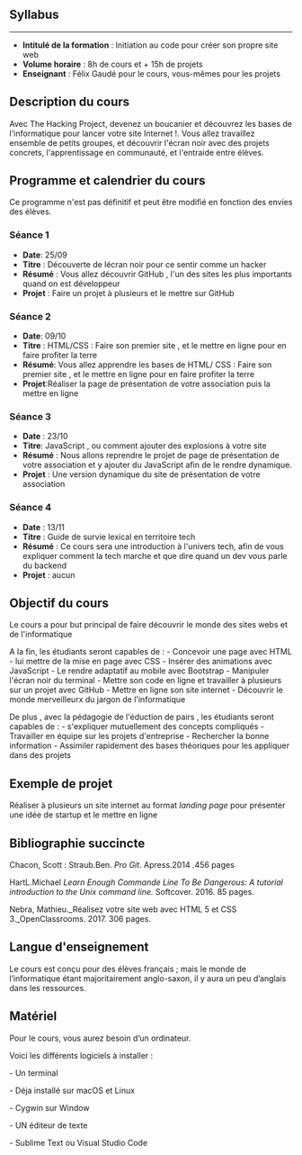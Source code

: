 
##         Syllabus
-------
* **Intitulé de la formation** : Initiation au code pour créer son propre site web
* **Volume horaire** : 8h de cours et + 15h de projets
*  **Enseignant** : Félix Gaudé pour le cours, vous-mêmes pour les projets

## Description du cours 

Avec The Hacking Project, devenez un boucanier et découvrez les bases de l'informatique pour lancer votre site Internet !.
Vous allez travaillez ensemble de petits groupes, et découvrir l'écran noir avec des projets concrets, l'apprentissage en communauté, et l'entraide entre élèves.

## Programme et calendrier du cours
Ce programme n'est pas définitif et peut être modifié en fonction des envies des élèves.

### Séance 1 
* **Date**: 25/09
* **Titre** : Découverte de lécran noir pour ce sentir comme un hacker
* **Résumé** : Vous allez découvrir GitHub , l'un des sites les plus importants
quand on est développeur
* **Projet** : Faire un projet à plusieurs et le mettre sur GitHub 

### Séance 2
* **Date**: 09/10
* **Titre** : HTML/CSS : Faire son premier site , et le mettre en ligne pour en faire profiter la terre
*  **Résumé**: Vous allez apprendre les bases de HTML/ CSS : Faire son premier site , et le mettre en ligne pour en faire profiter la terre
*  **Projet**:Réaliser la page de présentation de votre association puis la mettre en ligne

### Séance 3 
* **Date** : 23/10
* **Titre**: JavaScript , ou comment ajouter des explosions à votre site
* **Résumé** : Nous allons reprendre le projet de page de présentation de votre association et y ajouter du JavaScript afin de le rendre dynamique.
*  **Projet** : Une version dynamique du site de présentation de votre association

### Séance 4
* **Date** : 13/11 
*  **Titre** : Guide de survie lexical en territoire tech 
*  **Résumé** : Ce cours sera une introduction à l'univers tech, afin de vous expliquer comment la tech marche et que dire quand un dev vous parle du backend
*  **Projet** : aucun

## Objectif du cours
Le cours a pour but principal de faire découvrir le monde des sites webs et de l'informatique 

A la fin, les étudiants seront capables de :
*-* Concevoir une page avec HTML
*-* lui mettre de la mise en page avec CSS
*-* Insérer des animations avec JavaScript 
*-* Le rendre adaptatif au mobile avec Bootstrap
*-* Manipuler l'écran noir du terminal 
*-* Mettre son code en ligne et travailler à plusieurs sur un projet avec GitHub
*-* Mettre en ligne son site internet
*-* Découvrir le monde merveilleurx du jargon de l'informatique

De plus , avec la pédagogie de l'éduction de pairs , les étudiants seront capables de : 
*-* s'expliquer mutuellement des concepts compliqués
*-* Travailler en équipe sur les projets d'entreprise 
*-* Rechercher la bonne information 
*-* Assimiler rapidement des bases théoriques pour les appliquer dans des projets

## Exemple de projet
Réaliser à plusieurs un site internet au format _landing page_ pour présenter une idée de startup et le mettre en ligne

## Bibliographie succincte 
Chacon, Scott : Straub.Ben. _Pro Git_. Apress.2014 .456 pages

HartL.Michael _Learn Enough Commande Line To Be Dangerous: A tutorial introduction to the Unix command line._
Softcover. 2016. 85 pages.

Nebra, Mathieu._Réalisez votre site web avec HTML 5 et CSS 3._OpenClassrooms. 2017. 306 pages.

## Langue d'enseignement 

Le cours est conçu pour des élèves français ; mais le monde de l’informatique étant majoritairement anglo-saxon, il y aura un peu d’anglais dans les ressources.

## Matériel
Pour le cours, vous aurez besoin d’un ordinateur.

Voici les différents logiciels à installer :

*-* Un terminal
  
  *-* Déja installé sur macOS et Linux

  *-* Cygwin sur Window

*-* UN éditeur de texte

*-* Sublime Text ou Visual Studio Code 
